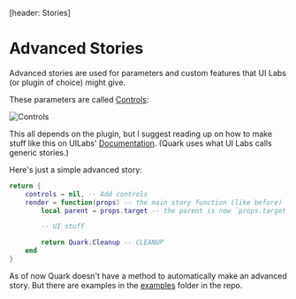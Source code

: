 [header: Stories]

# Advanced Stories

Advanced stories are used for parameters and custom features that UI Labs (or plugin of choice) might give.

These parameters are called [Controls](https://ui-labs.luau.page/docs/controls/adding):

![Controls](assets/screenshots/zen_2xechIx8U1.png)

This all depends on the plugin, but I suggest reading up on how to make stuff like this on UILabs' [Documentation](https://pepeeltoro41.github.io/ui-labs/docs/stories/advanced/generic.html). (Quark uses what UI Labs calls generic stories.)

Here's just a simple advanced story:

```lua
return {
    controls = nil, -- Add controls
    render = function(props) -- the main story function (like before)
        local parent = props.target -- the parent is now `props.target`

        -- UI stuff

        return Quark.Cleanup -- CLEANUP
    end
}
```

As of now Quark doesn't have a method to automatically make an advanced story. But there are examples in the [examples](https://github.com/creepersaur/quark/tree/master/src/examples/Stories) folder in the repo.
